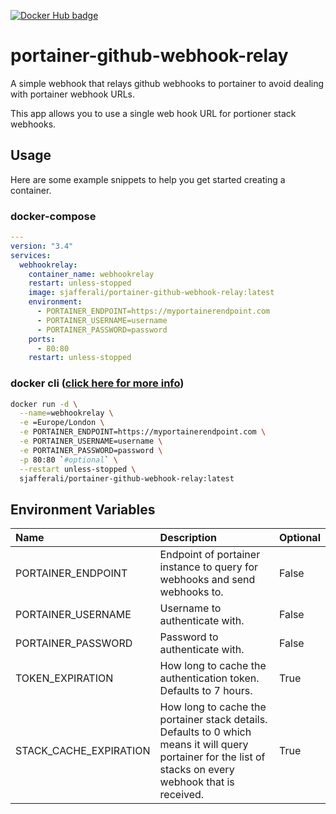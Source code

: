 [![Docker Hub badge](https://img.shields.io/docker/pulls/sjafferali/portainer-github-webhook-relay)](https://hub.docker.com/repository/docker/sjafferali/portainer-github-webhook-relay)


# portainer-github-webhook-relay
A simple webhook that relays github webhooks to portainer to avoid dealing with portainer webhook URLs.

This app allows you to use a single web hook URL for portioner stack webhooks. 

## Usage

Here are some example snippets to help you get started creating a container.

### docker-compose

```yaml
---
version: "3.4"
services:
  webhookrelay:
    container_name: webhookrelay
    restart: unless-stopped
    image: sjafferali/portainer-github-webhook-relay:latest
    environment:
      - PORTAINER_ENDPOINT=https://myportainerendpoint.com
      - PORTAINER_USERNAME=username
      - PORTAINER_PASSWORD=password
    ports:
      - 80:80
    restart: unless-stopped
```

### docker cli ([click here for more info](https://docs.docker.com/engine/reference/commandline/cli/))

```bash
docker run -d \
  --name=webhookrelay \
  -e =Europe/London \
  -e PORTAINER_ENDPOINT=https://myportainerendpoint.com \
  -e PORTAINER_USERNAME=username \
  -e PORTAINER_PASSWORD=password \
  -p 80:80 `#optional` \
  --restart unless-stopped \
  sjafferali/portainer-github-webhook-relay:latest
```

## Environment Variables

| Name | Description | Optional |
|:--|:--|:--|
| PORTAINER_ENDPOINT | Endpoint of portainer instance to query for webhooks and send webhooks to. | False |
| PORTAINER_USERNAME | Username to authenticate with. | False |
| PORTAINER_PASSWORD | Password to authenticate with. | False |
| TOKEN_EXPIRATION | How long to cache the authentication token. Defaults to 7 hours. | True |
| STACK_CACHE_EXPIRATION | How long to cache the portainer stack details. Defaults to 0 which means it will query portainer for the list of stacks on every webhook that is received. | True |
